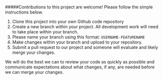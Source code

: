 #####Contributions to this project are welcome! Please follow the simple instructions below.

1. Clone this project into your own Github code repository
2. Create a new branch within your project. All development work will need to take place within your branch.
3. Please name your branch using this format: `USERNAME-FEATURENAME`
4. Make changes within your branch and upload to your repository.
5. Submit a pull request to our project and someone will evaluate and likely merge your changes.

We will do the best we can to review your code as quickly as possible and communicate expectations about what changes, if any, are needed before we can merge your changes.
